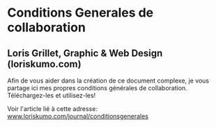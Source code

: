 # Conditions Generales de collaboration
## Loris Grillet, Graphic & Web Design (loriskumo.com)
Afin de vous aider dans la création de ce document complexe, je vous partage ici mes propres conditions générales de collaboration.
Téléchargez-les et utilisez-les!

Voir l'article lié à cette adresse: www.loriskumo.com/journal/conditionsgenerales

